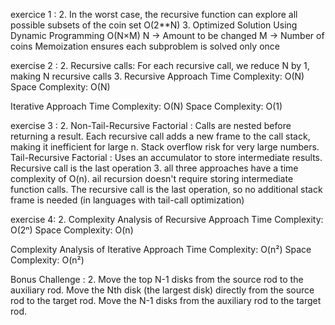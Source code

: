 exercice 1 :
2. In the worst case, the recursive function can explore all possible subsets of the coin set
O(2**N)
3. Optimized Solution Using Dynamic Programming
O(N×M)
N → Amount to be changed
M → Number of coins
Memoization ensures each subproblem is solved only once

exercise 2 :
2. Recursive calls: For each recursive call, we reduce N by 1, making N recursive calls
3. 
Recursive Approach 
Time Complexity: O(N)
Space Complexity: O(N)

Iterative Approach
Time Complexity: O(N)
Space Complexity: O(1) 

exercise 3 :
2. Non-Tail-Recursive Factorial :
   Calls are nested before returning a result.
Each recursive call adds a new frame to the call stack, making it inefficient for large n.
Stack overflow risk for very large numbers.
Tail-Recursive Factorial :
  Uses an accumulator to store intermediate results.
  Recursive call is the last operation
3. all three approaches have a time complexity of O(n).
ail recursion doesn't require storing intermediate function calls.
The recursive call is the last operation, so no additional stack frame is needed (in languages with tail-call optimization)

exercise 4:
2. Complexity Analysis of Recursive Approach
Time Complexity: O(2ⁿ) 
Space Complexity: O(n) 

Complexity Analysis of Iterative Approach
Time Complexity: O(n²) 
Space Complexity: O(n²)

Bonus Challenge :
2. Move the top N-1 disks from the source rod to the auxiliary rod.
Move the Nth disk (the largest disk) directly from the source rod to the target rod.
Move the N-1 disks from the auxiliary rod to the target rod.